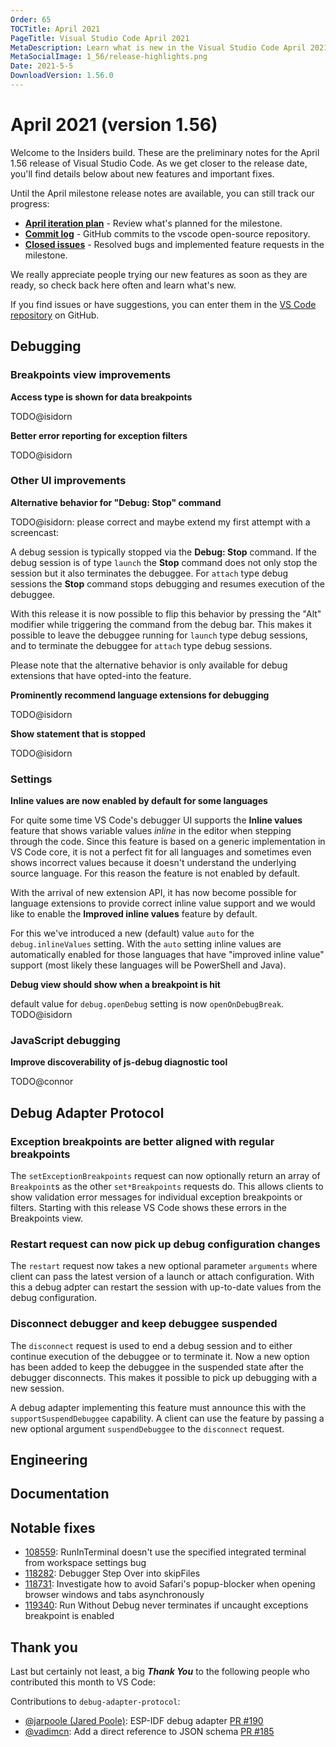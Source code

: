```yaml
---
Order: 65
TOCTitle: April 2021
PageTitle: Visual Studio Code April 2021
MetaDescription: Learn what is new in the Visual Studio Code April 2021 Release (1.56)
MetaSocialImage: 1_56/release-highlights.png
Date: 2021-5-5
DownloadVersion: 1.56.0
---
```

# April 2021 (version 1.56)

<!-- DOWNLOAD_LINKS_PLACEHOLDER -->

Welcome to the Insiders build. These are the preliminary notes for the April 1.56 release of Visual Studio Code. As we get closer to the release date, you'll find details below about new features and important fixes.

Until the April milestone release notes are available, you can still track our progress:

* **[April iteration plan](https://github.com/microsoft/vscode/issues/120585)** - Review what's planned for the milestone.
* **[Commit log](https://github.com/Microsoft/vscode/commits/main)** - GitHub commits to the vscode open-source repository.
* **[Closed issues](https://github.com/Microsoft/vscode/issues?q=is%3Aissue+milestone%3A%22April+2021%22+is%3Aclosed)** - Resolved bugs and implemented feature requests in the milestone.

We really appreciate people trying our new features as soon as they are ready, so check back here often and learn what's new.

If you find issues or have suggestions, you can enter them in the [VS Code repository](https://github.com/Microsoft/vscode/issues) on GitHub.

## Debugging

### Breakpoints view improvements

**Access type is shown for data breakpoints**

TODO@isidorn

**Better error reporting for exception filters**

TODO@isidorn

### Other UI improvements

**Alternative behavior for "Debug: Stop" command**

TODO@isidorn: please correct and maybe extend my first attempt with a screencast:

A debug session is typically stopped via the **Debug: Stop** command. If the debug session is of type `launch` the **Stop** command does not only stop the session but it also terminates the debuggee. For `attach` type debug sessions the **Stop** command stops debugging and resumes execution of the debuggee.

With this release it is now possible to flip this behavior by pressing the "Alt" modifier while triggering the command from the debug bar. This makes it possible to leave the debuggee running for `launch` type debug sessions, and to terminate the debuggee for `attach` type debug sessions.

Please note that the alternative behavior is only available for debug extensions that have opted-into the feature.

**Prominently recommend language extensions for debugging**

TODO@isidorn

**Show statement that is stopped**

TODO@isidorn

### Settings

**Inline values are now enabled by default for some languages**

For quite some time VS Code's debugger UI supports the **Inline values** feature that shows variable values _inline_ in the editor when stepping through the code. Since this feature is based on a generic implementation in VS Code core, it is not a perfect fit for all languages and sometimes even shows incorrect values because it doesn't understand the underlying source language. For this reason the feature is not enabled by default.

With the arrival of new extension API, it has now become possible for language extensions to provide correct inline value support and we would like to enable the **Improved inline values** feature by default.

For this we've introduced a new (default) value `auto` for the `debug.inlineValues` setting. With the `auto` setting inline values are automatically enabled for those languages that have "improved inline value" support (most likely these languages will be PowerShell and Java).

**Debug view should show when a breakpoint is hit**

default value for `debug.openDebug` setting is now `openOnDebugBreak`.
TODO@isidorn

### JavaScript debugging

**Improve discoverability of js-debug diagnostic tool**

TODO@connor

## Debug Adapter Protocol

### Exception breakpoints are better aligned with regular breakpoints

The `setExceptionBreakpoints` request can now optionally return an array of `Breakpoint`s as the other `set*Breakpoints` requests do. This allows clients to show validation error messages for individual exception breakpoints or filters. Starting with this release VS Code shows these errors in the Breakpoints view.

### Restart request can now pick up debug configuration changes

The `restart` request now takes a new optional parameter `arguments` where client can pass the latest version of a launch or attach configuration. With this a debug adpter can restart the session with up-to-date values from the debug configuration.

### Disconnect debugger and keep debuggee suspended

The `disconnect` request is used to end a debug session and to either continue execution of the debuggee or to terminate it. Now a new option has been added to keep the debuggee in the suspended state after the debugger disconnects. This makes it possible to pick up debugging with a new session.

A debug adapter implementing this feature must announce this with the `supportSuspendDebuggee` capability. A client can use the feature by passing a new optional argument `suspendDebuggee` to the `disconnect` request.

## Engineering

## Documentation

## Notable fixes

- [108559](https://github.com/microsoft/vscode/issues/108559): RunInTerminal doesn't use the specified integrated terminal from workspace settings bug
- [118282](https://github.com/microsoft/vscode/issues/118282): Debugger Step Over into skipFiles
- [118731](https://github.com/microsoft/vscode/issues/118731): Investigate how to avoid Safari's popup-blocker when opening browser windows and tabs asynchronously
- [119340](https://github.com/microsoft/vscode/issues/119340): Run Without Debug never terminates if uncaught exceptions breakpoint is enabled

## Thank you

Last but certainly not least, a big _**Thank You**_ to the following people who contributed this month to VS Code:

Contributions to `debug-adapter-protocol`:

* [@jarpoole (Jared Poole)](https://github.com/jarpoole): ESP-IDF debug adapter [PR #190](https://github.com/microsoft/debug-adapter-protocol/pull/190)
* [@vadimcn](https://github.com/vadimcn): Add a direct reference to JSON schema [PR #185](https://github.com/microsoft/debug-adapter-protocol/pull/185)


<!-- In-product release notes styles.  Do not modify without also modifying regex in gulpfile.common.js -->
<a id="scroll-to-top" role="button" title="Scroll to top" aria-label="scroll to top" href="#"><span class="icon"></span></a>
<link rel="stylesheet" type="text/css" href="css/inproduct_releasenotes.css"/>